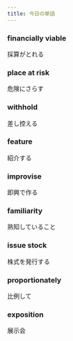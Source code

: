 ```yaml
---
title: 今日の単語
---
```



### financially viable
採算がとれる

### place at risk
危険にさらす

### withhold
差し控える

### feature
紹介する

### improvise
即興で作る

### familiarity
熟知していること

### issue stock
株式を発行する

### proportionately
比例して

### exposition
展示会
